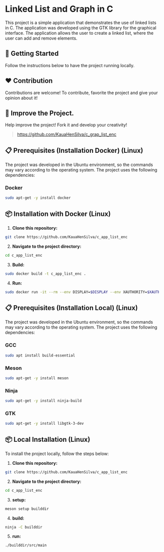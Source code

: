 # Linked List and Graph in C

This project is a simple application that demonstrates the use of linked lists in C. The application was developed using the GTK library for the graphical interface. The application allows the user to create a linked list, where the user can add and remove elements.

## 🚀 Getting Started

Follow the instructions below to have the project running locally.

## ❤️ Contribution

Contributions are welcome! To contribute, favorite the project and give your opinion about it!

## 🐬 Improve the Project.

Help improve the project! Fork it and develop your creativity!

>https://github.com/KauaHenSilva/c_grap_list_enc


## 📋 Prerequisites (Installation Docker) (Linux)

The project was developed in the Ubuntu environment, so the commands may vary according to the operating system. The project uses the following dependencies: 

### Docker
  
  ```bash
  sudo apt-get -y install docker
  ```

## 📦 Installation with Docker (Linux)

1. **Clone this repository:**

  ```bash
  git clone https://github.com/KauaHenSilva/c_app_list_enc
  ```

2. **Navigate to the project directory:**

  ```bash
  cd c_app_list_enc
  ```
3. **Build:**

  ```bash
  sudo docker build -t c_app_list_enc .
  ```

4. **Run:**

  ```bash
  sudo docker run -it --rm --env DISPLAY=$DISPLAY --env XAUTHORITY=$XAUTHORITY --volume /tmp/.X11-unix:/tmp/.X11-unix c_app_list_enc
  ```

## 📋 Prerequisites (Installation Local) (Linux)

The project was developed in the Ubuntu environment, so the commands may vary according to the operating system. The project uses the following dependencies: 

### GCC 

  ```bash
  sudo apt install build-essential
  ```

### Meson 

  ```bash
  sudo apt-get -y install meson 
  ```

### Ninja 

  ```bash
  sudo apt-get -y install ninja-build
  ```

### GTK 

  ```bash
  sudo apt-get -y install libgtk-3-dev
  ```

## 📦 Local Installation  (Linux)
To install the project locally, follow the steps below:

1. **Clone this repository:**

  ```bash
  git clone https://github.com/KauaHenSilva/c_app_list_enc
  ```
2. **Navigate to the project directory:**

  ```bash
  cd c_app_list_enc
  ```
3. **setup:**

  ```bash
  meson setup builddir
  ```
4. **build:**

  ```bash
  ninja -C builddir
  ```

5. **run:**

  ```bash
  ./builddir/src/main
  ```
